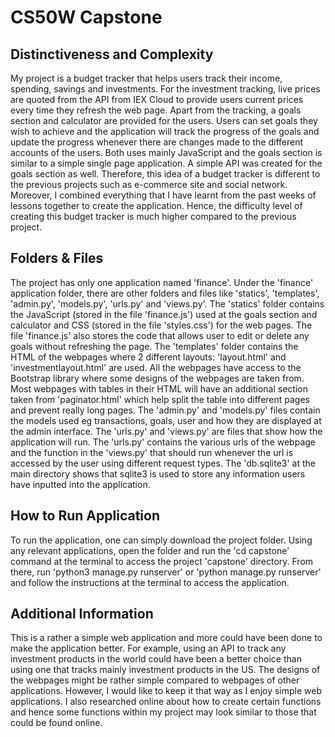 # CS50W Capstone #

## Distinctiveness and Complexity ##

My project is a budget tracker that helps users track their income, spending, savings and investments. For the investment tracking, live prices are quoted from the API from IEX Cloud to provide users current prices every time they refresh the web page. Apart from the tracking, a goals section and calculator are provided for the users. Users can set goals they wish to achieve and the application will track the progress of the goals and update the progress whenever there are changes made to the different accounts of the users. Both uses mainly JavaScript and the goals section is similar to a simple single page application. A simple API was created for the goals section as well. Therefore, this idea of a budget tracker is different to the previous projects such as e-commerce site and social network. Moreover, I combined everything that I have learnt from the past weeks of lessons together to create the application. Hence, the difficulty level of creating this budget tracker is much higher compared to the previous project.

## Folders & Files ##

The project has only one application named 'finance'. Under the 'finance' application folder, there are other folders and files like 'statics', 'templates', 'admin.py', 'models.py', 'urls.py' and 'views.py'. The 'statics' folder contains the JavaScript (stored in the file 'finance.js') used at the goals section and calculator and CSS (stored in the file 'styles.css') for the web pages. The file 'finance.js' also stores the code that allows user to edit or delete any goals without refreshing the page. The 'templates' folder contains the HTML of the webpages where 2 different layouts: 'layout.html' and 'investmentlayout.html' are used. All the webpages have access to the Bootstrap library where some designs of the webpages are taken from. Most webpages with tables in their HTML will have an additional section taken from 'paginator.html' which help split the table into different pages and prevent really long pages. The 'admin.py' and 'models.py' files contain the models used eg transactions, goals, user and how they are displayed at the admin interface. The 'urls.py' and 'views.py' are files that show how the application will run. The 'urls.py' contains the various urls of the webpage and the function in the 'views.py' that should run whenever the url is accessed by the user using different request types. The 'db.sqlite3' at the main directory shows that sqlite3 is used to store any information users have inputted into the application.

## How to Run Application ##

To run the application, one can simply download the project folder. Using any relevant applications, open the folder and run the 'cd capstone' command at the terminal to access the project 'capstone' directory. From there, run 'python3 manage.py runserver' or 'python manage.py runserver' and follow the instructions at the terminal to access the application.

## Additional Information ##

This is a rather a simple web application and more could have been done to make the application better. For example, using an API to track any investment products in the world could have been a better choice than using one that tracks mainly investment products in the US. The designs of the webpages might be rather simple compared to webpages of other applications. However, I would like to keep it that way as I enjoy simple web applications. I also researched online about how to create certain functions and hence some functions within my project may look similar to those that could be found online.
 